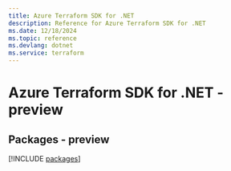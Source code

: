 ```yaml
---
title: Azure Terraform SDK for .NET
description: Reference for Azure Terraform SDK for .NET
ms.date: 12/18/2024
ms.topic: reference
ms.devlang: dotnet
ms.service: terraform
---
```

# Azure Terraform SDK for .NET - preview
## Packages - preview
[!INCLUDE [packages](terraform-index.md)]